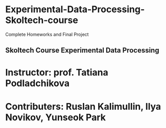 # Experimental-Data-Processing-Skoltech-course
Complete Homeworks and Final Project


## Skoltech Course Experimental Data Processing 

# Instructor: prof. Tatiana Podladchikova
# Contributers: Ruslan Kalimullin, Ilya Novikov, Yunseok Park
